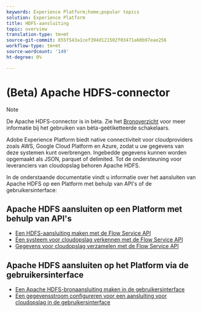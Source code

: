 ```yaml
---
keywords: Experience Platform;home;popular topics
solution: Experience Platform
title: HDFS-aansluiting
topic: overview
translation-type: tm+mt
source-git-commit: 855f543a1cef394d121502f03471a60b97eae256
workflow-type: tm+mt
source-wordcount: '149'
ht-degree: 0%

---
```



# (Beta) Apache HDFS-connector

>[!NOTE]
>De Apache HDFS-connector is in bèta. Zie het [Bronoverzicht](../../home.md#terms-and-conditions) voor meer informatie bij het gebruiken van bèta-geëtiketteerde schakelaars.

Adobe Experience Platform biedt native connectiviteit voor cloudproviders zoals AWS, Google Cloud Platform en Azure, zodat u uw gegevens van deze systemen kunt overbrengen. Ingebedde gegevens kunnen worden opgemaakt als JSON, parquet of delimited. Tot de ondersteuning voor leveranciers van cloudopslag behoren Apache HDFS.

In de onderstaande documentatie vindt u informatie over het aansluiten van Apache HDFS op een Platform met behulp van API&#39;s of de gebruikersinterface:

## Apache HDFS aansluiten op een Platform met behulp van API&#39;s

- [Een HDFS-aansluiting maken met de Flow Service API](../../tutorials/api/create/cloud-storage/hdfs.md)
- [Een systeem voor cloudopslag verkennen met de Flow Service API](../../tutorials/api/explore/cloud-storage.md)
- [Gegevens voor cloudopslag verzamelen met de Flow Service API](../../tutorials/api/collect/cloud-storage.md)

## Apache HDFS aansluiten op het Platform via de gebruikersinterface

- [Een Apache HDFS-bronaansluiting maken in de gebruikersinterface](../../tutorials/ui/create/cloud-storage/hdfs.md)
- [Een gegevensstroom configureren voor een aansluiting voor cloudopslag in de gebruikersinterface](../../tutorials/ui/dataflow/batch/cloud-storage.md)